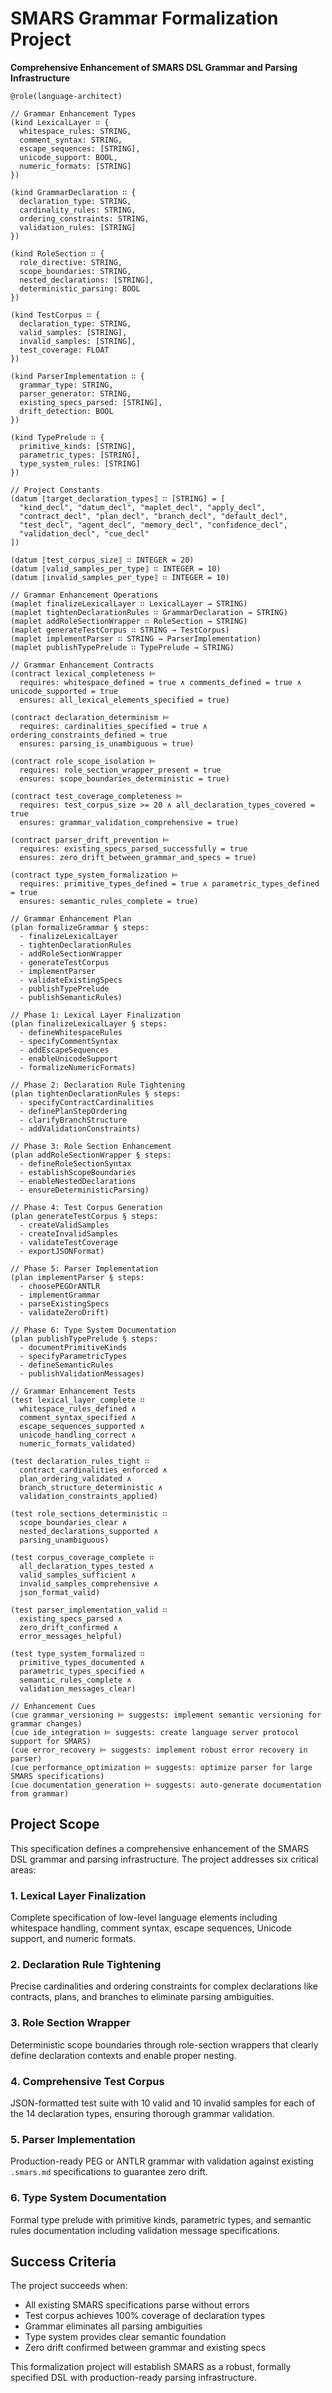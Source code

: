 # SMARS Grammar Formalization Project

**Comprehensive Enhancement of SMARS DSL Grammar and Parsing Infrastructure**

```smars
@role(language-architect)

// Grammar Enhancement Types
(kind LexicalLayer ∷ {
  whitespace_rules: STRING,
  comment_syntax: STRING,
  escape_sequences: [STRING],
  unicode_support: BOOL,
  numeric_formats: [STRING]
})

(kind GrammarDeclaration ∷ {
  declaration_type: STRING,
  cardinality_rules: STRING,
  ordering_constraints: STRING,
  validation_rules: [STRING]
})

(kind RoleSection ∷ {
  role_directive: STRING,
  scope_boundaries: STRING,
  nested_declarations: [STRING],
  deterministic_parsing: BOOL
})

(kind TestCorpus ∷ {
  declaration_type: STRING,
  valid_samples: [STRING],
  invalid_samples: [STRING],
  test_coverage: FLOAT
})

(kind ParserImplementation ∷ {
  grammar_type: STRING,
  parser_generator: STRING,
  existing_specs_parsed: [STRING],
  drift_detection: BOOL
})

(kind TypePrelude ∷ {
  primitive_kinds: [STRING],
  parametric_types: [STRING],
  type_system_rules: [STRING]
})

// Project Constants
(datum ⟦target_declaration_types⟧ ∷ [STRING] = [
  "kind_decl", "datum_decl", "maplet_decl", "apply_decl", 
  "contract_decl", "plan_decl", "branch_decl", "default_decl",
  "test_decl", "agent_decl", "memory_decl", "confidence_decl",
  "validation_decl", "cue_decl"
])

(datum ⟦test_corpus_size⟧ ∷ INTEGER = 20)
(datum ⟦valid_samples_per_type⟧ ∷ INTEGER = 10)
(datum ⟦invalid_samples_per_type⟧ ∷ INTEGER = 10)

// Grammar Enhancement Operations
(maplet finalizeLexicalLayer ∷ LexicalLayer → STRING)
(maplet tightenDeclarationRules ∷ GrammarDeclaration → STRING)
(maplet addRoleSectionWrapper ∷ RoleSection → STRING)
(maplet generateTestCorpus ∷ STRING → TestCorpus)
(maplet implementParser ∷ STRING → ParserImplementation)
(maplet publishTypePrelude ∷ TypePrelude → STRING)

// Grammar Enhancement Contracts
(contract lexical_completeness ⊨
  requires: whitespace_defined = true ∧ comments_defined = true ∧ unicode_supported = true
  ensures: all_lexical_elements_specified = true)

(contract declaration_determinism ⊨
  requires: cardinalities_specified = true ∧ ordering_constraints_defined = true
  ensures: parsing_is_unambiguous = true)

(contract role_scope_isolation ⊨
  requires: role_section_wrapper_present = true
  ensures: scope_boundaries_deterministic = true)

(contract test_coverage_completeness ⊨
  requires: test_corpus_size >= 20 ∧ all_declaration_types_covered = true
  ensures: grammar_validation_comprehensive = true)

(contract parser_drift_prevention ⊨
  requires: existing_specs_parsed_successfully = true
  ensures: zero_drift_between_grammar_and_specs = true)

(contract type_system_formalization ⊨
  requires: primitive_types_defined = true ∧ parametric_types_defined = true
  ensures: semantic_rules_complete = true)

// Grammar Enhancement Plan
(plan formalizeGrammar § steps:
  - finalizeLexicalLayer
  - tightenDeclarationRules
  - addRoleSectionWrapper
  - generateTestCorpus
  - implementParser
  - validateExistingSpecs
  - publishTypePrelude
  - publishSemanticRules)

// Phase 1: Lexical Layer Finalization
(plan finalizeLexicalLayer § steps:
  - defineWhitespaceRules
  - specifyCommentSyntax
  - addEscapeSequences
  - enableUnicodeSupport
  - formalizeNumericFormats)

// Phase 2: Declaration Rule Tightening
(plan tightenDeclarationRules § steps:
  - specifyContractCardinalities
  - definePlanStepOrdering
  - clarifyBranchStructure
  - addValidationConstraints)

// Phase 3: Role Section Enhancement
(plan addRoleSectionWrapper § steps:
  - defineRoleSectionSyntax
  - establishScopeBoundaries
  - enableNestedDeclarations
  - ensureDeterministicParsing)

// Phase 4: Test Corpus Generation
(plan generateTestCorpus § steps:
  - createValidSamples
  - createInvalidSamples
  - validateTestCoverage
  - exportJSONFormat)

// Phase 5: Parser Implementation
(plan implementParser § steps:
  - choosePEGOrANTLR
  - implementGrammar
  - parseExistingSpecs
  - validateZeroDrift)

// Phase 6: Type System Documentation
(plan publishTypePrelude § steps:
  - documentPrimitiveKinds
  - specifyParametricTypes
  - defineSemanticRules
  - publishValidationMessages)

// Grammar Enhancement Tests
(test lexical_layer_complete ∷
  whitespace_rules_defined ∧
  comment_syntax_specified ∧
  escape_sequences_supported ∧
  unicode_handling_correct ∧
  numeric_formats_validated)

(test declaration_rules_tight ∷
  contract_cardinalities_enforced ∧
  plan_ordering_validated ∧
  branch_structure_deterministic ∧
  validation_constraints_applied)

(test role_sections_deterministic ∷
  scope_boundaries_clear ∧
  nested_declarations_supported ∧
  parsing_unambiguous)

(test corpus_coverage_complete ∷
  all_declaration_types_tested ∧
  valid_samples_sufficient ∧
  invalid_samples_comprehensive ∧
  json_format_valid)

(test parser_implementation_valid ∷
  existing_specs_parsed ∧
  zero_drift_confirmed ∧
  error_messages_helpful)

(test type_system_formalized ∷
  primitive_types_documented ∧
  parametric_types_specified ∧
  semantic_rules_complete ∧
  validation_messages_clear)

// Enhancement Cues
(cue grammar_versioning ⊨ suggests: implement semantic versioning for grammar changes)
(cue ide_integration ⊨ suggests: create language server protocol support for SMARS)
(cue error_recovery ⊨ suggests: implement robust error recovery in parser)
(cue performance_optimization ⊨ suggests: optimize parser for large SMARS specifications)
(cue documentation_generation ⊨ suggests: auto-generate documentation from grammar)
```

## Project Scope

This specification defines a comprehensive enhancement of the SMARS DSL grammar and parsing infrastructure. The project addresses six critical areas:

### 1. Lexical Layer Finalization
Complete specification of low-level language elements including whitespace handling, comment syntax, escape sequences, Unicode support, and numeric formats.

### 2. Declaration Rule Tightening  
Precise cardinalities and ordering constraints for complex declarations like contracts, plans, and branches to eliminate parsing ambiguities.

### 3. Role Section Wrapper
Deterministic scope boundaries through role-section wrappers that clearly define declaration contexts and enable proper nesting.

### 4. Comprehensive Test Corpus
JSON-formatted test suite with 10 valid and 10 invalid samples for each of the 14 declaration types, ensuring thorough grammar validation.

### 5. Parser Implementation
Production-ready PEG or ANTLR grammar with validation against existing `.smars.md` specifications to guarantee zero drift.

### 6. Type System Documentation
Formal type prelude with primitive kinds, parametric types, and semantic rules documentation including validation message specifications.

## Success Criteria

The project succeeds when:
- All existing SMARS specifications parse without errors
- Test corpus achieves 100% coverage of declaration types
- Grammar eliminates all parsing ambiguities
- Type system provides clear semantic foundation
- Zero drift confirmed between grammar and existing specs

This formalization project will establish SMARS as a robust, formally specified DSL with production-ready parsing infrastructure.